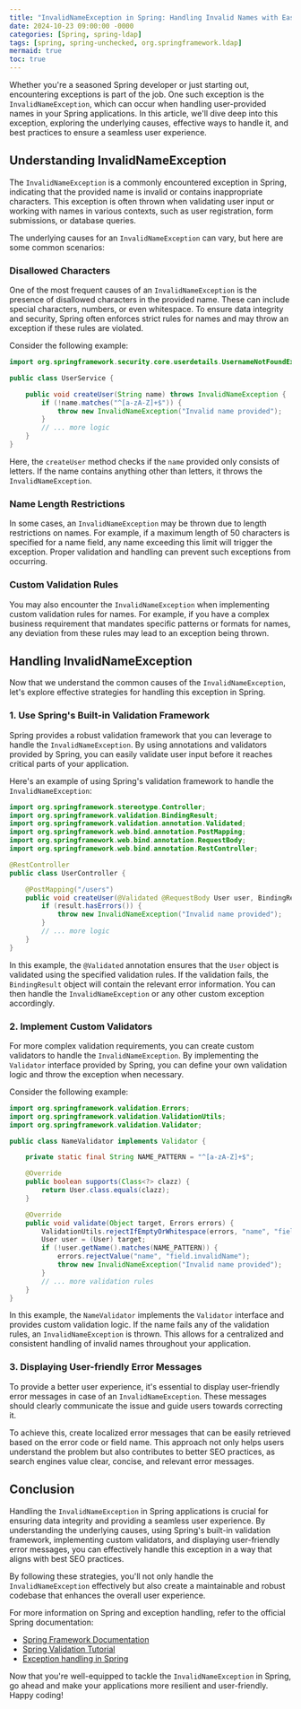 ```yaml
---
title: "InvalidNameException in Spring: Handling Invalid Names with Ease"
date: 2024-10-23 09:00:00 -0000
categories: [Spring, spring-ldap]
tags: [spring, spring-unchecked, org.springframework.ldap]
mermaid: true
toc: true
---
```



Whether you're a seasoned Spring developer or just starting out, encountering exceptions is part of the job. One such exception is the `InvalidNameException`, which can occur when handling user-provided names in your Spring applications. In this article, we'll dive deep into this exception, exploring the underlying causes, effective ways to handle it, and best practices to ensure a seamless user experience.

## Understanding InvalidNameException

The `InvalidNameException` is a commonly encountered exception in Spring, indicating that the provided name is invalid or contains inappropriate characters. This exception is often thrown when validating user input or working with names in various contexts, such as user registration, form submissions, or database queries.

The underlying causes for an `InvalidNameException` can vary, but here are some common scenarios:

### Disallowed Characters

One of the most frequent causes of an `InvalidNameException` is the presence of disallowed characters in the provided name. These can include special characters, numbers, or even whitespace. To ensure data integrity and security, Spring often enforces strict rules for names and may throw an exception if these rules are violated.

Consider the following example:

```java
import org.springframework.security.core.userdetails.UsernameNotFoundException;

public class UserService {

    public void createUser(String name) throws InvalidNameException {
        if (!name.matches("^[a-zA-Z]+$")) {
            throw new InvalidNameException("Invalid name provided");
        }
        // ... more logic
    }
}
```

Here, the `createUser` method checks if the `name` provided only consists of letters. If the name contains anything other than letters, it throws the `InvalidNameException`.

### Name Length Restrictions

In some cases, an `InvalidNameException` may be thrown due to length restrictions on names. For example, if a maximum length of 50 characters is specified for a name field, any name exceeding this limit will trigger the exception. Proper validation and handling can prevent such exceptions from occurring.

### Custom Validation Rules

You may also encounter the `InvalidNameException` when implementing custom validation rules for names. For example, if you have a complex business requirement that mandates specific patterns or formats for names, any deviation from these rules may lead to an exception being thrown.

## Handling InvalidNameException

Now that we understand the common causes of the `InvalidNameException`, let's explore effective strategies for handling this exception in Spring.

### 1. Use Spring's Built-in Validation Framework

Spring provides a robust validation framework that you can leverage to handle the `InvalidNameException`. By using annotations and validators provided by Spring, you can easily validate user input before it reaches critical parts of your application.

Here's an example of using Spring's validation framework to handle the `InvalidNameException`:

```java
import org.springframework.stereotype.Controller;
import org.springframework.validation.BindingResult;
import org.springframework.validation.annotation.Validated;
import org.springframework.web.bind.annotation.PostMapping;
import org.springframework.web.bind.annotation.RequestBody;
import org.springframework.web.bind.annotation.RestController;

@RestController
public class UserController {

    @PostMapping("/users")
    public void createUser(@Validated @RequestBody User user, BindingResult result) {
        if (result.hasErrors()) {
            throw new InvalidNameException("Invalid name provided");
        }
        // ... more logic
    }
}
```

In this example, the `@Validated` annotation ensures that the `User` object is validated using the specified validation rules. If the validation fails, the `BindingResult` object will contain the relevant error information. You can then handle the `InvalidNameException` or any other custom exception accordingly.

### 2. Implement Custom Validators

For more complex validation requirements, you can create custom validators to handle the `InvalidNameException`. By implementing the `Validator` interface provided by Spring, you can define your own validation logic and throw the exception when necessary.

Consider the following example:

```java
import org.springframework.validation.Errors;
import org.springframework.validation.ValidationUtils;
import org.springframework.validation.Validator;

public class NameValidator implements Validator {

    private static final String NAME_PATTERN = "^[a-zA-Z]+$";

    @Override
    public boolean supports(Class<?> clazz) {
        return User.class.equals(clazz);
    }

    @Override
    public void validate(Object target, Errors errors) {
        ValidationUtils.rejectIfEmptyOrWhitespace(errors, "name", "field.required");
        User user = (User) target;
        if (!user.getName().matches(NAME_PATTERN)) {
            errors.rejectValue("name", "field.invalidName");
            throw new InvalidNameException("Invalid name provided");
        }
        // ... more validation rules
    }
}
```

In this example, the `NameValidator` implements the `Validator` interface and provides custom validation logic. If the name fails any of the validation rules, an `InvalidNameException` is thrown. This allows for a centralized and consistent handling of invalid names throughout your application.

### 3. Displaying User-friendly Error Messages

To provide a better user experience, it's essential to display user-friendly error messages in case of an `InvalidNameException`. These messages should clearly communicate the issue and guide users towards correcting it.

To achieve this, create localized error messages that can be easily retrieved based on the error code or field name. This approach not only helps users understand the problem but also contributes to better SEO practices, as search engines value clear, concise, and relevant error messages.

## Conclusion

Handling the `InvalidNameException` in Spring applications is crucial for ensuring data integrity and providing a seamless user experience. By understanding the underlying causes, using Spring's built-in validation framework, implementing custom validators, and displaying user-friendly error messages, you can effectively handle this exception in a way that aligns with best SEO practices.

By following these strategies, you'll not only handle the `InvalidNameException` effectively but also create a maintainable and robust codebase that enhances the overall user experience.

For more information on Spring and exception handling, refer to the official Spring documentation:

- [Spring Framework Documentation](https://docs.spring.io/spring-framework/docs/current/reference/html/)
- [Spring Validation Tutorial](https://www.baeldung.com/spring-mvc-custom-validator)
- [Exception handling in Spring](https://www.baeldung.com/spring-boot-exceptions)

Now that you're well-equipped to tackle the `InvalidNameException` in Spring, go ahead and make your applications more resilient and user-friendly. Happy coding!